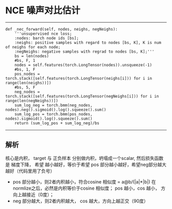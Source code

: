 # NCE  噪声对比估计

-------------------------
    def _nec_forward(self, nodes, neighs, negNeighs):
        '''unsupervised nce loss;
        :nodes: barch node ids [bs];
        :neighs: positive samples with regard to nodes [bs, K], K is num of neighs for each node;
        :negNeighs: negative samples with regrad to nodes [bs, K];'''
        bs = len(nodes)
        #bs, F, 1
        nodes = self.features(torch.LongTensor(nodes)).unsqueeze(-1)
        #bs, 1, F
        pos_nodes = torch.stack([self.features(torch.LongTensor(neighs[i])) for i in range(len(neighs))])
        #bs, 5, F
        neg_nodes = torch.stack([self.features(torch.LongTensor(negNeighs[i])) for i in range(len(negNeighs))])
        sum_log_neg = torch.bmm(neg_nodes, nodes).neg().sigmoid().log().squeeze().sum()
        sum_log_pos = torch.bmm(pos_nodes, nodes).sigmoid().log().squeeze().sum() 
        return (sum_log_pos + sum_log_neg)/bs

-----------------------
## 解析
核心是内积， target 与 正负样本 分别做内积，坍塌成一个scalar, 然后损失函数是 梯度下降，
希望 越小越好，等价于希望 pos 部分越小越好，希望neg部分越大越好（代码里用了负号）
- pos 部分越小，则2者内积越小，符合cosine 相似度 = a@b/(|a|*|b|) 在normlize之后，必然是内积等价于cosine 相似度； pos 越小，cos 越小， 方向上越接近（0度）；
- neg 部分越大，则2者内积越大， cos 越大，方向上越正交（90度）
